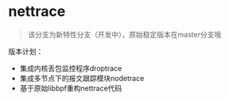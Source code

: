 # nettrace

> 该分支为新特性分支（开发中），原始稳定版本在master分支哦

版本计划：

- 集成内核丢包监控程序droptrace
- 集成多节点下的报文跟踪模块nodetrace
- 基于原始libbpf重构nettrace代码
